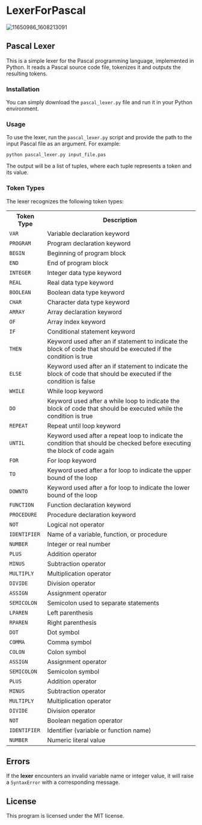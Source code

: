 # LexerForPascal
![11650986_1608213091](https://user-images.githubusercontent.com/107740684/226783574-28825e0e-22e1-46e5-a2bb-60db06776c86.jpg)

<h2>Pascal Lexer</h2>
	<p>This is a simple lexer for the Pascal programming language, implemented in Python. It reads a Pascal source code file, tokenizes it and outputs the resulting tokens.</p>
<h3>Installation</h3>
<p>You can simply download the <code>pascal_lexer.py</code> file and run it in your Python environment.</p>

<h3>Usage</h3>
<p>To use the lexer, run the <code>pascal_lexer.py</code> script and provide the path to the input Pascal file as an argument. For example:</p>
<pre><code>python pascal_lexer.py input_file.pas</code></pre>
<p>The output will be a list of tuples, where each tuple represents a token and its value.</p>

<h3>Token Types</h3>
<p>The lexer recognizes the following token types:</p>
<table>
	<tr>
		<th>Token Type</th>
		<th>Description</th>
	</tr>
	<tr>
		<td><code>VAR</code></td>
		<td>Variable declaration keyword</td>
	</tr>
	<tr>
		<td><code>PROGRAM</code></td>
		<td>Program declaration keyword</td>
	</tr>
	<tr>
		<td><code>BEGIN</code></td>
		<td>Beginning of program block</td>
	</tr>
	<tr>
		<td><code>END</code></td>
		<td>End of program block</td>
	</tr>
	<tr>
		<td><code>INTEGER</code></td>
		<td>Integer data type keyword</td>
	</tr>
	<tr>
		<td><code>REAL</code></td>
		<td>Real data type keyword</td>
	</tr>
	<tr>
		<td><code>BOOLEAN</code></td>
		<td>Boolean data type keyword</td>
	</tr>
	<tr>
		<td><code>CHAR</code></td>
		<td>Character data type keyword</td>
	</tr>
	<tr>
		<td><code>ARRAY</code></td>
		<td>Array declaration keyword</td>
	</tr>
<tr>
		<td><code>OF</code></td>
		<td>Array index keyword</td>
	</tr>
	<tr>
		<td><code>IF</code></td>
		<td>Conditional statement keyword</td>
	</tr>
	<tr>
		<td><code>THEN</code></td>
		<td>Keyword used after an if statement to indicate the block of code that should be executed if the condition is true</td>
	</tr>
	<tr>
		<td><code>ELSE</code></td>
		<td>Keyword used after an if statement to indicate the block of code that should be executed if the condition is false</td>
	</tr>
	<tr>
		<td><code>WHILE</code></td>
		<td>While loop keyword</td>
	</tr>
	<tr>
		<td><code>DO</code></td>
		<td>Keyword used after a while loop to indicate the block of code that should be executed while the condition is true</td>
	</tr>
	<tr>
		<td><code>REPEAT</code></td>
		<td>Repeat until loop keyword</td>
	</tr>
	<tr>
		<td><code>UNTIL</code></td>
		<td>Keyword used after a repeat loop to indicate the condition that should be checked before executing the block of code again</td>
	</tr>
	<tr>
		<td><code>FOR</code></td>
		<td>For loop keyword</td>
	</tr>
	<tr>
		<td><code>TO</code></td>
		<td>Keyword used after a for loop to indicate the upper bound of the loop</td>
	</tr>
	<tr>
		<td><code>DOWNTO</code></td>
		<td>Keyword used after a for loop to indicate the lower bound of the loop</td>
	</tr>
	<tr>
		<td><code>FUNCTION</code></td>
		<td>Function declaration keyword</td>
	</tr>
	<tr>
		<td><code>PROCEDURE</code></td>
		<td>Procedure declaration keyword</td>
	</tr>
	<tr>
		<td><code>NOT</code></td>
		<td>Logical not operator</td>
	</tr>
	<tr>
		<td><code>IDENTIFIER</code></td>
		<td>Name of a variable, function, or procedure</td>
	</tr>
	<tr>
		<td><code>NUMBER</code></td>
		<td>Integer or real number</td>
	</tr>
	<tr>
		<td><code>PLUS</code></td>
		<td>Addition operator</td>
	</tr>
	<tr>
		<td><code>MINUS</code></td>
		<td>Subtraction operator</td>
	</tr>
	<tr>
		<td><code>MULTIPLY</code></td>
		<td>Multiplication operator</td>
	</tr>
	<tr>
		<td><code>DIVIDE</code></td>
		<td>Division operator</td>
	</tr>
	<tr>
		<td><code>ASSIGN</code></td>
		<td>Assignment operator</td>
	</tr>
	<tr>
		<td><code>SEMICOLON</code></td>
		<td>Semicolon used to separate statements</td>
	</tr>
<tr>
		<td><code>LPAREN</code></td>
		<td>Left parenthesis</td>
	</tr>
	<tr>
		<td><code>RPAREN</code></td>
		<td>Right parenthesis</td>
	</tr>
	<tr>
		<td><code>DOT</code></td>
		<td>Dot symbol</td>
	</tr>
	<tr>
		<td><code>COMMA</code></td>
		<td>Comma symbol</td>
	</tr>
	<tr>
		<td><code>COLON</code></td>
		<td>Colon symbol</td>
	</tr>
	<tr>
		<td><code>ASSIGN</code></td>
		<td>Assignment operator</td>
	</tr>
	<tr>
		<td><code>SEMICOLON</code></td>
		<td>Semicolon symbol</td>
	</tr>
	<tr>
		<td><code>PLUS</code></td>
		<td>Addition operator</td>
	</tr>
	<tr>
		<td><code>MINUS</code></td>
		<td>Subtraction operator</td>
	</tr>
	<tr>
		<td><code>MULTIPLY</code></td>
		<td>Multiplication operator</td>
	</tr>
	<tr>
		<td><code>DIVIDE</code></td>
		<td>Division operator</td>
	</tr>
	<tr>
		<td><code>NOT</code></td>
		<td>Boolean negation operator</td>
	</tr>
	<tr>
		<td><code>IDENTIFIER</code></td>
		<td>Identifier (variable or function name)</td>
	</tr>
	<tr>
		<td><code>NUMBER</code></td>
		<td>Numeric literal value</td>
	</tr>
</table>

<h2 color=red>Errors</h2>
<p>If the <b>lexer</b> encounters an invalid variable name or integer value, it will raise a <code>SyntaxError</code> with a corresponding message.</p>
<h2>License</h2>
<p>This program is licensed under the MIT license.</p>
